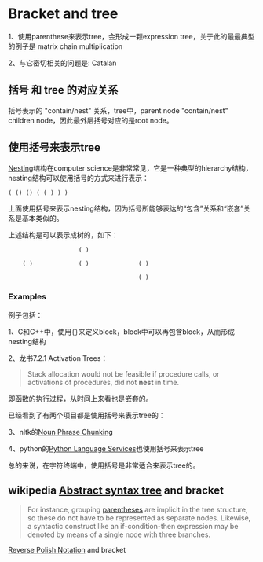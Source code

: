 # Bracket and tree

1、使用parenthese来表示tree，会形成一颗expression tree，关于此的最最典型的例子是 matrix chain multiplication

2、与它密切相关的问题是: Catalan

## 括号 和 tree 的对应关系

括号表示的 "contain/nest" 关系，tree中，parent node "contain/nest" children node，因此最外层括号对应的是root node。

## 使用括号来表示tree



[Nesting](https://en.wikipedia.org/wiki/Nesting_(computing))结构在computer science是非常常见，它是一种典型的hierarchy结构，nesting结构可以使用括号的方式来进行表示：

```
( () () ( ( ) ) )
```

上面使用括号来表示nesting结构，因为括号所能够表达的“包含”关系和“嵌套”关系是基本类似的。

上述结构是可以表示成树的，如下：

```
					( )
	
    ( )				( )				 ( )
    								
    								 ( )
```

### Examples

例子包括：

1、C和C++中，使用`{}`来定义block，block中可以再包含block，从而形成nesting结构

2、龙书7.2.1 Activation Trees：

> Stack allocation would not be feasible if procedure calls, or activations of procedures, did not **nest** in time. 

即函数的执行过程，从时间上来看也是嵌套的。

已经看到了有两个项目都是使用括号来表示tree的：

3、nltk的[Noun Phrase Chunking](http://www.nltk.org/book/ch07.html)

4、python的[Python Language Services](https://docs.python.org/3/library/language.html)也使用括号来表示tree

总的来说，在字符终端中，使用括号是非常适合来表示tree的。



## wikipedia [Abstract syntax tree](https://en.wikipedia.org/wiki/Abstract_syntax_tree) and bracket

> For instance, grouping [parentheses](https://en.wikipedia.org/wiki/Bracket#Parentheses) are implicit in the tree structure, so these do not have to be represented as separate nodes. Likewise, a syntactic construct like an if-condition-then expression may be denoted by means of a single node with three branches.

[Reverse Polish Notation](https://en.wikipedia.org/wiki/Reverse_Polish_notation) and bracket





